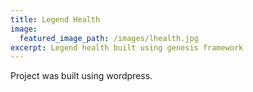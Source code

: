 ```yaml
---
title: Legend Health
image:
  featured_image_path: /images/lhealth.jpg
excerpt: Legend health built using genesis framework
---
```



Project was built using wordpress.